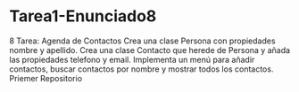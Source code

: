 # Tarea1-Enunciado8
8 Tarea: Agenda de Contactos Crea una clase Persona con propiedades nombre y apellido. Crea una clase Contacto que herede de Persona y añada las propiedades telefono y email. Implementa un menú para añadir contactos, buscar contactos por nombre y mostrar todos los contactos. Priemer Repositorio
